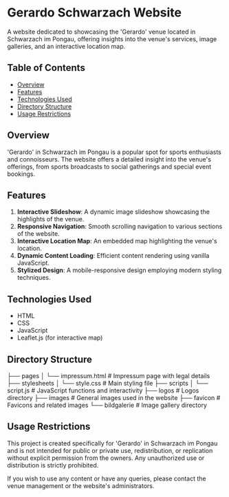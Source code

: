 # Gerardo Schwarzach Website

A website dedicated to showcasing the 'Gerardo' venue located in Schwarzach im Pongau, offering insights into the venue's services, image galleries, and an interactive location map.

## Table of Contents

- [Overview](#overview)
- [Features](#features)
- [Technologies Used](#technologies-used)
- [Directory Structure](#directory-structure)
- [Usage Restrictions](#usage-restrictions)

## Overview

'Gerardo' in Schwarzach im Pongau is a popular spot for sports enthusiasts and connoisseurs. The website offers a detailed insight into the venue's offerings, from sports broadcasts to social gatherings and special event bookings.

## Features

1. **Interactive Slideshow**: A dynamic image slideshow showcasing the highlights of the venue.
2. **Responsive Navigation**: Smooth scrolling navigation to various sections of the website.
3. **Interactive Location Map**: An embedded map highlighting the venue's location.
4. **Dynamic Content Loading**: Efficient content rendering using vanilla JavaScript.
5. **Stylized Design**: A mobile-responsive design employing modern styling techniques.

## Technologies Used

- HTML
- CSS
- JavaScript
- Leaflet.js (for interactive map)

## Directory Structure

├── pages
│ └── impressum.html # Impressum page with legal details
├── stylesheets
│ └── style.css # Main styling file
├── scripts
│ └── script.js # JavaScript functions and interactivity
├── logos # Logos directory
├── images # General images used in the website
├── favicon # Favicons and related images
└── bildgalerie # Image gallery directory


## Usage Restrictions

This project is created specifically for 'Gerardo' in Schwarzach im Pongau and is not intended for public or private use, redistribution, or replication without explicit permission from the owners. Any unauthorized use or distribution is strictly prohibited.

If you wish to use any content or have any queries, please contact the venue management or the website's administrators.

